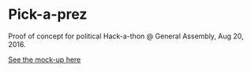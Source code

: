 # Pick-a-prez

Proof of concept for political Hack-a-thon @ General Assembly, Aug 20, 2016.

[See the mock-up here](https://invis.io/XA8CEAR2V#/182685829_Quiz7)
